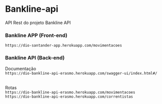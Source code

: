 # Bankline-api
API Rest do projeto Bankline API

### Bankline APP (Front-end)
```https://dio-santander-app.herokuapp.com/movimentacoes```


### Bankline API (Back-end)
Documentação<br>
```https://dio-bankline-api-erasmo.herokuapp.com/swagger-ui/index.html#/```
    
<br>Rotas<br>
```https://dio-bankline-api-erasmo.herokuapp.com/movimentacoes```
<br>
```https://dio-bankline-api-erasmo.herokuapp.com/correntistas```
